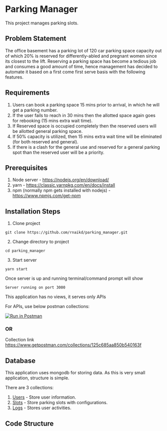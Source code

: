 # Parking Manager

This project manages parking slots.

## Problem Statement

The office basement has a parking lot of 120 car parking space capacity out of which 20% is reserved for differently-abled and pregnant women
since its closest to the lift.
Reserving a parking space has become a tedious job and consumes a good amount of time, hence management has decided to
automate it based on a first come first serve basis with the following features.

## Requirements
1. Users can book a parking space 15 mins prior to arrival, in which he will get a parking number.
2. If the user fails to reach in 30 mins then the allotted space again goes for rebooking (15 mins extra wait time).
3. If Reserved space is occupied completely then the reserved users will be allotted general parking space.
4. If 50% capacity is utilized, then 15 mins extra wait time will be eliminated (for both reserved and general).
5. If there is a clash for the general use and reserved for a general parking spot than the reserved user will be a priority.

## Prerequisites
1. Node server - https://nodejs.org/en/download/
2. yarn - https://classic.yarnpkg.com/en/docs/install
3. npm (normally npm gets installed with nodejs) - https://www.npmjs.com/get-npm 

## Installation Steps
1. Clone project 
```
git clone https://github.com/rnaikd/parking_manager.git
```
2. Change directory to project
```
cd parking_manager
```
3. Start server
```
yarn start
```

Once server is up and running terminal/command prompt will show
```
Server running on port 3000
```

This application has no views, it serves only APIs

For APIs, use below postman collections:

[![Run in Postman](https://run.pstmn.io/button.svg)](https://app.getpostman.com/run-collection/125c685aa850b540163f)

### OR 

Collection link
https://www.getpostman.com/collections/125c685aa850b540163f

## Database
This application uses mongodb for storing data. As this is very small application, structure is simple.

There are 3 collections:
1. [Users](https://github.com/rnaikd/parking_manager/blob/master/src/models/User.js) - Store user information.
2. [Slots](https://github.com/rnaikd/parking_manager/blob/master/src/models/Slots.js) - Store parking slots with configurations.
3. [Logs](https://github.com/rnaikd/parking_manager/blob/master/src/models/Log.js) - Stores user activities.

## Code Structure
